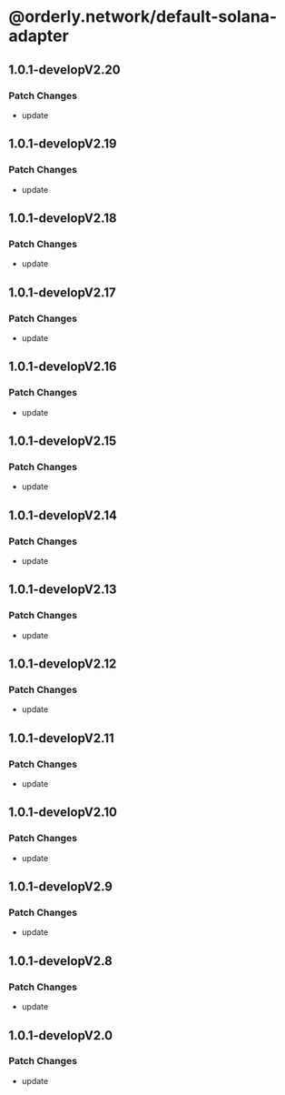 # @orderly.network/default-solana-adapter

## 1.0.1-developV2.20

### Patch Changes

- update

## 1.0.1-developV2.19

### Patch Changes

- update

## 1.0.1-developV2.18

### Patch Changes

- update

## 1.0.1-developV2.17

### Patch Changes

- update

## 1.0.1-developV2.16

### Patch Changes

- update

## 1.0.1-developV2.15

### Patch Changes

- update

## 1.0.1-developV2.14

### Patch Changes

- update

## 1.0.1-developV2.13

### Patch Changes

- update

## 1.0.1-developV2.12

### Patch Changes

- update

## 1.0.1-developV2.11

### Patch Changes

- update

## 1.0.1-developV2.10

### Patch Changes

- update

## 1.0.1-developV2.9

### Patch Changes

- update

## 1.0.1-developV2.8

### Patch Changes

- update

## 1.0.1-developV2.0

### Patch Changes

- update
